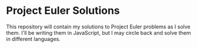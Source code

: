 # Project Euler Solutions

This repository will contain my solutions to Project Euler problems as I solve them. I'll be writing them in JavaScript, but I may circle back and solve them in different languages.